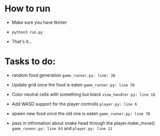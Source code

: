 # How to run

- Make sure you have tkinter

- `python3 run.py`

- That's it...

# Tasks to do:

- random food generation `game_runner.py: line: 38`

- Update grid once the food is eaten `game_runner.py: line 70`

- Color neutral cells with something but black `view_handler.py: line 18`

- Add WASD support for the player controlls `player.py: line 6`

- spawn new food once the old one is eaten `game_runner.py: line 70`

- pass in infromation about snake head through the player.make_move() `game_runenr.py: line 63` and `player.py: line 11`
